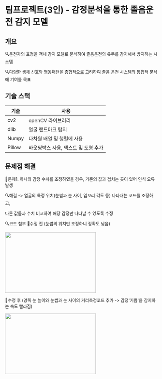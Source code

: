 # 팀프로젝트(3인) - 감정분석을 통한 졸음운전 감지 모델

## 개요
🔍운전자의 표정을 객체 감지 모델로 분석하여 졸음운전의 유무를 감지해서 방지하는 시스템

🔍다양한 생체 신호와 행동패턴을 종합적으로 고려하여 졸음 운전 시스템의 통합적 분석에 기여를 목표

## 기술 스택
|기술|사용|
|-----|-------|
|cv2|openCV 라이브러리|
|dlib|얼굴 랜드마크 탐지|
|Numpy|다차원 배열 및 행렬에 사용|
|Pillow|바운딩박스 사용, 텍스트 및 도형 추가|

## 문제점 해결
📝문제1. 하나의 감정 수치를 조정하였을 경우, 기존의 값과 겹치는 곳이 있어 인식 오류 발생

🔍해결 -> 얼굴의 특정 위치(눈썹과 눈 사이, 입꼬리 각도 등) 나타내는 코드를 조정하고,

다른 값들과 수치 비교하여 해당 감정만 나타날 수 있도록 수정

🔍코드 첨부
  🔹수정 전 (눈썹의 위치만 조정하니 정확도 낮음)
     
<img src = "https://github.com/user-attachments/assets/8d9ca092-f224-4671-94d4-40cf20d1580b.png" width="300" height="200">

  🔹수정 후 (양쪽 눈 높이와 눈썹과 눈 사이의 거리측정코드 추가 -> 감정'기쁨'을 감지하는 속도 빨라짐)

<img src = "https://github.com/user-attachments/assets/a191e800-5b6c-4521-b525-c5c361835a0b.png" width="300" height="200">


   
